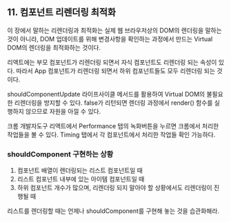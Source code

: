 ## 11. 컴포넌트 리렌더링 최적화

이 장에서 말하는 리렌더링과 최적화는 실제 웹 브라우저상의 DOM의 렌더링을 말하는 것이 아니라, DOM 업데이트를 위해 변경사항을 확인하는 과정에서 만드는 Virtual DOM의 렌더링을 최적화하는 것이다.

리액트에는 부모 컴포넌트가 리렌더링 되면서 자식 컴포넌트도 리렌더링 되는 속성이 있다. 따라서 App 컴포넌트가 리렌더링 되면서 하위 컴포넌트들도 모두 리렌더링 되는 것이다.

shouldComponentUpdate 라이프사이클 메서드를 활용하여 Virtual DOM의 불필요한 리렌더링을 방지할 수 있다. false가 리턴되면 렌더링 과정에서 render() 함수를 실행하지 않으므로 자원을 아낄 수 있다.

크롬 개발자도구 리액트에서 Performance 탭의 녹화버튼을 누르면 크롬에서 처리한 작업들을 볼 수 있다. Timing 탭에서 각 컴포넌트에서 처리한 작업들 확인 가능하다.

### shouldComponent 구현하는 상황

1. 컴포넌트 배열이 렌더링되는 리스트 컴포넌트일 때
2. 리스트 컴포넌트 내부에 있는 아이템 컴포넌트일 때
3. 하위 컴포넌트 개수가 많으며, 리렌더링 되지 말아야 할 상황에서도 리렌더링이 진행될 때

리스트를 렌더링할 때는 언제나 shouldComponent를 구현해 놓는 것을 습관화해라.
